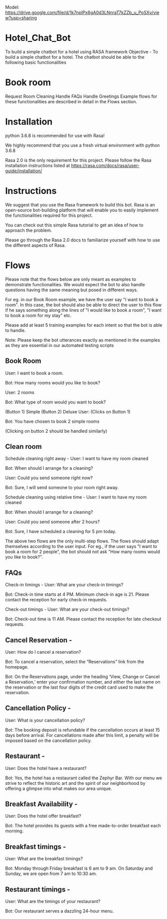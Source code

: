 Model: https://drive.google.com/file/d/1k7npIPx6gA0d3LNnraT7kZZb_u_PoSXv/view?usp=sharing

# Hotel_Chat_Bot
To build a simple chatbot for a hotel using RASA framework
Objective -
To build a simple chatbot for a hotel. The chatbot should be able to the following basic functionalities

# Book room
Request Room Cleaning
Handle FAQs
Handle Greetings
Example flows for these functionalities are described in detail in the Flows section.

# Installation
python 3.6.8 is recommended for use with Rasa!

We highly recommend that you use a fresh virtual environment with python 3.6.8

Rasa 2.0 is the only requirement for this project. Please follow the Rasa installation instructions listed at https://rasa.com/docs/rasa/user-guide/installation/

# Instructions
We suggest that you use the Rasa framework to build this bot. Rasa is an open-source bot-building platform that will enable you to easily implement the functionalities required for this project.

You can check out this simple Rasa tutorial to get an idea of how to approach the problem.

Please go through the Rasa 2.0 docs to familiarize yourself with how to use the different aspects of Rasa.

# Flows
Please note that the flows below are only meant as examples to demonstrate functionalities. We would expect the bot to also handle questions having the same meaning but posed in different ways.

For eg. in our Book Room example, we have the user say "I want to book a room". In this case, the bot should also be able to direct the user to this flow if he says something along the lines of "I would like to book a room", "I want to book a room for my stay" etc.

Please add at least 5 training examples for each intent so that the bot is able to handle.

Note: Please keep the bot utterances exactly as mentioned in the examples as they are essential in our automated testing scripts

## Book Room
User: I want to book a room.

Bot: How many rooms would you like to book?

User: 2 rooms

Bot: What type of room would you want to book?

(Button 1) Simple
(Button 2) Deluxe
User: (Clicks on Button 1)

Bot: You have chosen to book 2 simple rooms

(Clicking on button 2 should be handled similarly)

## Clean room
Schedule cleaning right away -
User: I want to have my room cleaned

Bot: When should I arrange for a cleaning?

User: Could you send someone right now?

Bot: Sure, I will send someone to your room right away.

Schedule cleaning using relative time -
User: I want to have my room cleaned

Bot: When should I arrange for a cleaning?

User: Could you send someone after 2 hours?

Bot: Sure, I have scheduled a cleaning for 5 pm today.

The above two flows are the only multi-step flows. The flows should adapt themselves according to the user input. For eg., if the user says "I want to book a room for 2 people", the bot should not ask "How many rooms would you like to book?".

## FAQs
Check-in timings -
User: What are your check-in timings?

Bot: Check-in time starts at 4 PM. Minimum check-in age is 21. Please contact the reception for early check-in requests.

Check-out timings -
User: What are your check-out timings?

Bot: Check-out time is 11 AM. Please contact the reception for late checkout requests.

## Cancel Reservation -
User: How do I cancel a reservation?

Bot: To cancel a reservation, select the “Reservations” link from the homepage.

Bot: On the Reservations page, under the heading ‘View, Change or Cancel a Reservation,’ enter your confirmation number, and either the last name on the reservation or the last four digits of the credit card used to make the reservation.

## Cancellation Policy -
User: What is your cancellation policy?

Bot: The booking deposit is refundable if the cancellation occurs at least 15 days before arrival. For cancellations made after this limit, a penalty will be imposed based on the cancellation policy.

## Restaurant -
User: Does the hotel have a restaurant?

Bot: Yes, the hotel has a restaurant called the Zephyr Bar. With our menu we strive to reflect the historic art and the spirit of our neighborhood by offering a glimpse into what makes our area unique.

## Breakfast Availability -
User: Does the hotel offer breakfast?

Bot: The hotel provides its guests with a free made-to-order breakfast each morning.

## Breakfast timings -
User: What are the breakfast timings?

Bot: Monday through Friday breakfast is 6 am to 9 am. On Saturday and Sunday, we are open from 7 am to 10:30 am.

## Restaurant timings -
User: What are the timings of your restaurant?

Bot: Our restaurant serves a dazzling 24-hour menu.

